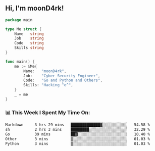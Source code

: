 <h2> Hi, I'm moonD4rk!</h2>

```go
package main

type Me struct {
	Name   string
	Job    string
	Code   string
	Skills string
}

func main() {
	me := &Me{
		Name:   "moonD4rk",
		Job:    "Cyber Security Engineer",
		Code:   "Go and Python and Others",
		Skills: "Hacking ^o^",
	}
	_ = me
}
```

<h3>📊 This Week I Spent My Time On:</h3>
<!-- <img align='right' src="https://github-readme-stats.vercel.app/api?username=moond4rk&show_icons=true&theme=radical", width="300" height="150"> -->

<!--START_SECTION:waka-->

```txt
Markdown     3 hrs 29 mins   █████████████▓░░░░░░░░░░░   54.58 %
sh           2 hrs 3 mins    ████████░░░░░░░░░░░░░░░░░   32.29 %
Go           39 mins         ██▓░░░░░░░░░░░░░░░░░░░░░░   10.40 %
Other        3 mins          ▒░░░░░░░░░░░░░░░░░░░░░░░░   01.03 %
Python       3 mins          ▒░░░░░░░░░░░░░░░░░░░░░░░░   01.03 %
```

<!--END_SECTION:waka-->

